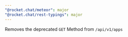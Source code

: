 ```yaml
---
"@rocket.chat/meteor": major
"@rocket.chat/rest-typings": major
---
```


Removes the deprecated `GET` Method from `/api/v1/apps`
